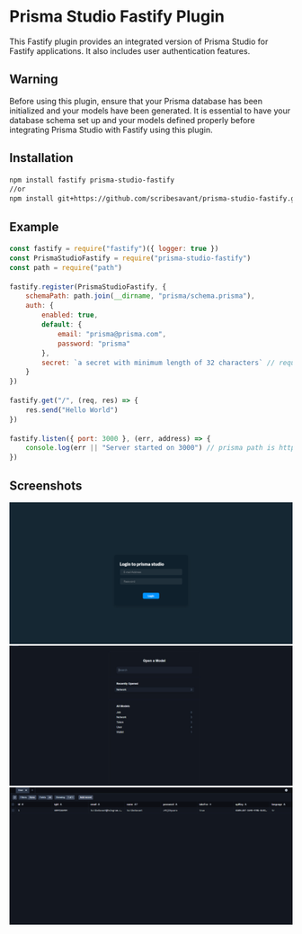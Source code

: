 # Prisma Studio Fastify Plugin

This Fastify plugin provides an integrated version of Prisma Studio for Fastify applications. It also includes user authentication features.


## Warning
Before using this plugin, ensure that your Prisma database has been initialized and your models have been generated. It is essential to have your database schema set up and your models defined properly before integrating Prisma Studio with Fastify using this plugin.


## Installation

```bash
npm install fastify prisma-studio-fastify 
//or 
npm install git+https://github.com/scribesavant/prisma-studio-fastify.git
```

## Example
```javascript
const fastify = require("fastify")({ logger: true })
const PrismaStudioFastify = require("prisma-studio-fastify")
const path = require("path")

fastify.register(PrismaStudioFastify, {
    schemaPath: path.join(__dirname, "prisma/schema.prisma"),
    auth: {
        enabled: true,
        default: {
            email: "prisma@prisma.com",
            password: "prisma"
        },
        secret: `a secret with minimum length of 32 characters` // required when auth is enabled
    }
})

fastify.get("/", (req, res) => {
    res.send("Hello World")
})

fastify.listen({ port: 3000 }, (err, address) => {
    console.log(err || "Server started on 3000") // prisma path is https://url:3000/prisma
})
```

## Screenshots
![1](/img/screenshot1.png)
![1](/img/screenshot2.jpg)
![1](/img/screenshot3.png)